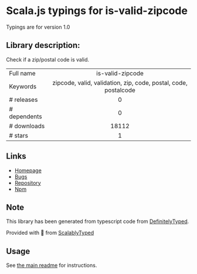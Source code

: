 
# Scala.js typings for is-valid-zipcode

Typings are for version 1.0

## Library description:
Check if a zip/postal code is valid.

|                    |                 |
| ------------------ | :-------------: |
| Full name          | is-valid-zipcode |
| Keywords           | zipcode, valid, validation, zip, code, postal, code, postalcode |
| # releases         | 0 |
| # dependents       | 0 |
| # downloads        | 18112 |
| # stars            | 1 |

## Links
- [Homepage](https://github.com/hacdias/is-valid-zipcode#readme)
- [Bugs](https://github.com/hacdias/is-valid-zipcode/issues)
- [Repository](https://github.com/hacdias/is-valid-zipcode)
- [Npm](https://www.npmjs.com/package/is-valid-zipcode)
    


## Note
This library has been generated from typescript code from [DefinitelyTyped](https://definitelytyped.org).

Provided with :purple_heart: from [ScalablyTyped](https://github.com/oyvindberg/ScalablyTyped)

## Usage
See [the main readme](../../readme.md) for instructions.


